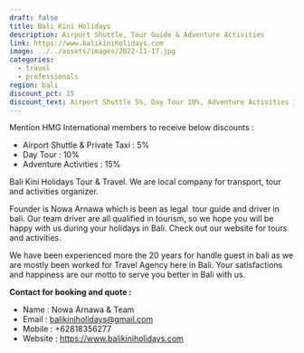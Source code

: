 ```yaml
---
draft: false
title: Bali Kini Holidays
description: Airport Shuttle, Tour Guide & Adventure Activities
link: https://www.balikiniholidays.com
image: ../../assets/images/2022-11-17.jpg
categories:
  - travel
  - professionals
region: bali
discount_pct: 15
discount_text: Airport Shuttle 5%, Day Tour 10%, Adventure Activities 15%
---
```

Mention HMG International members to receive below discounts :

* Airport Shuttle & Private Taxi : 5%
* Day Tour : 10%
* Adventure Activities : 15%

Bali Kini Holidays Tour & Travel. We are local company for transport, tour and activities organizer.

Founder is Nowa Arnawa which is been as legal  tour guide and driver in bali. Our team driver are all qualified in tourism, so we hope you will be happy with us during your holidays in Bali. Check out our website for tours and activities. 

We have been experienced more the 20 years for handle guest in bali as we are mostly been worked for Travel Agency here in Bali. Your satisfactions and happiness are our motto to serve you better in Bali with us.

**Contact for booking and quote :**

* Name : Nowa Arnawa & Team
* Email : balikiniholidays@gmail.com
* Mobile : +62818356277
* Website : https://www.balikiniholidays.com
